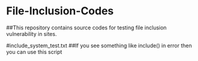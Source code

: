 # File-Inclusion-Codes

##This repository contains source codes for testing file inclusion vulnerability in sites.

#include_system_test.txt
##If you see something like include() in error then you can use this script
